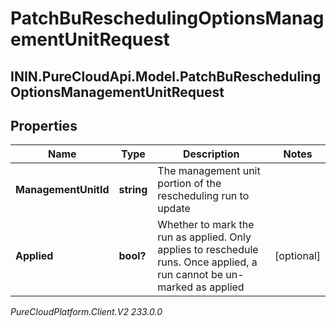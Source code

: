 # PatchBuReschedulingOptionsManagementUnitRequest

## ININ.PureCloudApi.Model.PatchBuReschedulingOptionsManagementUnitRequest

## Properties

|Name | Type | Description | Notes|
|------------ | ------------- | ------------- | -------------|
| **ManagementUnitId** | **string** | The management unit portion of the rescheduling run to update | |
| **Applied** | **bool?** | Whether to mark the run as applied.  Only applies to reschedule runs.  Once applied, a run cannot be un-marked as applied | [optional] |



_PureCloudPlatform.Client.V2 233.0.0_
